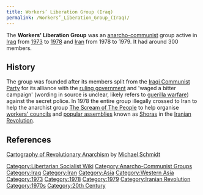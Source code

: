 ```yaml
---
title: Workers’ Liberation Group (Iraq)
permalink: /Workers’_Liberation_Group_(Iraq)/
---
```


The **Workers' Liberation Group** was an
[anarcho-communist](Anarcho-Communism "wikilink") group active in
[Iraq](Iraq "wikilink") from
[1973](Revolutions_of_1967_-_1975 "wikilink") to
[1978](Timeline_of_Libertarian_Socialism_in_Western_Asia "wikilink") and
[Iran](Iran "wikilink") from 1978 to 1979. It had around 300 members.

## History

The group was founded after its members split from the [Iraqi Communist
Party](Iraqi_Communist_Party "wikilink") for its alliance with the
[ruling government](Ba'athist_Iraq "wikilink") and 'waged a bitter
campaign' (wording in source is unclear, likely refers to [guerilla
warfare](Guerilla_Warfare "wikilink")) against the secret police. In
1978 the entire group illegally crossed to Iran to help the anarchist
group [The Scream of The
People](The_Scream_of_The_People_(Iran) "wikilink") to help organise
[workers' councils](Workers'_Council "wikilink") and [popular
assemblies](Democratic_Assembly "wikilink") known as
[Shoras](Shoras_(Iran) "wikilink") in the [Iranian
Revolution](Iranian_Revolution "wikilink").

## References

[Cartography of Revolutionary
Anarchism](Cartography_of_Revolutionary_Anarchism "wikilink") by
[Michael Schmidt](Michael_Schmidt "wikilink")

[Category:Libertarian Socialist
Wiki](Category:Libertarian_Socialist_Wiki "wikilink")
[Category:Anarcho-Communist
Groups](Category:Anarcho-Communist_Groups "wikilink")
[Category:Iraq](Category:Iraq "wikilink")
[Category:Iran](Category:Iran "wikilink")
[Category:Asia](Category:Asia "wikilink") [Category:Western
Asia](Category:Western_Asia "wikilink")
[Category:1973](Category:1973 "wikilink")
[Category:1978](Category:1978 "wikilink")
[Category:1979](Category:1979 "wikilink") [Category:Iranian
Revolution](Category:Iranian_Revolution "wikilink")
[Category:1970s](Category:1970s "wikilink") [Category:20th
Century](Category:20th_Century "wikilink")